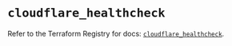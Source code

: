 # `cloudflare_healthcheck`

Refer to the Terraform Registry for docs: [`cloudflare_healthcheck`](https://registry.terraform.io/providers/cloudflare/cloudflare/5.7.1/docs/resources/healthcheck).
